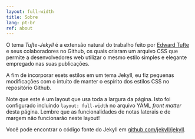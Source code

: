 ```yaml
---
layout: full-width
title: Sobre
lang: pt-br
ref: about
---
```


O tema *Tufte-Jekyll* é a extensão natural do trabalho feito por [Edward Tufte](https://github.com/edwardtufte/tufte-css) e seus colaboradores no Github, os quais criaram um arquivo CSS que permite a desenvolvedores web utilizar o mesmo estilo simples e elegante empregado nas suas publicações.

A fim de incorporar esets estilos em um tema Jekyll, eu fiz pequenas modificações com o intuito de manter o espírito dos estilos CSS no repositório Github.

Note que este é um layout que usa toda a largura da página. Isto foi configurado incluindo ```layout: full-width``` no arquivo YAML _front matter_ desta página. Lembre que as funcionalidades de notas laterais e de margem não funcionarão neste layout!

Você pode encontrar o código fonte do Jekyll em [github.com/jekyll/jekyll](https://github.com/jekyll/jekyll).
